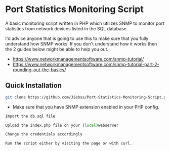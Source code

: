 # Port Statistics Monitoring Script

A basic monitoring script written in PHP which utilizes SNMP to monitor port statistics from network devices listed in the SQL database.

I'd advice anyone that is going to use this to make sure that you fully understand how SNMP works. If you don't understand how it works then the 2 guides below might be able to help you out.

- <https://www.networkmanagementsoftware.com/snmp-tutorial/>
- <https://www.networkmanagementsoftware.com/snmp-tutorial-part-2-rounding-out-the-basics/>

## Quick Installation

```bash
git clone https://github.com/Jiebss/Port-Statistics-Monitoring-Script.git
```

- Make sure that you have SNMP extension enabled in your PHP config.

```bash
Import the db.sql file
```

```bash
Upload the index.php file on your (local)webserver
```

```bash
Change the credentials accordingly
```

```bash
Run the script either by visiting the page or with curl.
```
